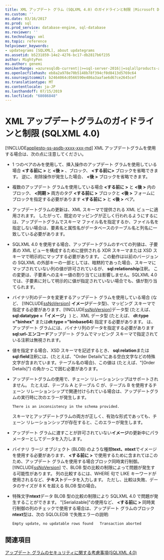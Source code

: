 ```yaml
---
title: XML アップデート グラム (SQLXML 4.0) のガイドラインと制限 |Microsoft Docs
ms.custom: ''
ms.date: 03/16/2017
ms.prod: sql
ms.prod_service: database-engine, sql-database
ms.reviewer: ''
ms.technology: xml
ms.topic: reference
helpviewer_keywords:
- updategrams [SQLXML], about updategrams
ms.assetid: b5231859-14e2-4276-bc17-db2817b6f235
author: MightyPen
ms.author: genemi
monikerRange: =azuresqldb-current||>=sql-server-2016||=sqlallproducts-allversions||>=sql-server-linux-2017||=azuresqldb-mi-current
ms.openlocfilehash: eb8a2a978e70b5148b78f394cf0d8413d5769c64
ms.sourcegitcommit: b2464064c0566590e486a3aafae6d67ce2645cef
ms.translationtype: MT
ms.contentlocale: ja-JP
ms.lasthandoff: 07/15/2019
ms.locfileid: "68086848"
---
```

# <a name="guidelines-and-limitations-of-xml-updategrams-sqlxml-40"></a>XML アップデートグラムのガイドラインと制限 (SQLXML 4.0)
[!INCLUDE[appliesto-ss-asdb-xxxx-xxx-md](../../../includes/appliesto-ss-asdb-xxxx-xxx-md.md)]
  XML アップデートグラムを使用する場合は、次の点に注意してください。  
  
-   1 つのペアのみを使用して、挿入操作のアップデート グラムを使用している場合 **\<する前に >** と **\<後 >** 、ブロック、 **\<する前に>** ブロックを省略できます。 逆に、削除操作が発生した場合、 **\<後 >** ブロックを省略できます。  
  
-   複数のアップデート グラムを使用している場合 **\<する前に >** と **\<後 >** 内のブロック、 **\<同期 >** 両方のタグ **\<する前に >** ブロックと **\<後 >** フォームにブロックを指定する必要があります **\<する前に >** と **\<後 >** ペア。  
  
-   アップデートグラムの更新は、XML スキーマで提供される XML ビューに適用されます。 したがって、既定のマッピングが正しく行われるようにするには、アップデートグラムでスキーマ ファイル名を指定するか、ファイル名を指定しない場合は、要素名と属性名がデータベースのテーブル名と列名に一致している必要があります。  
  
-   SQLXML 4.0 を使用する場合、アップデートグラムのすべての列値は、子要素の XML ビューを構成するために提供される XDR スキーマまたは XSD スキーマで明示的にマップする必要があります。 この動作は以前のバージョンの SQLXML の外部キーの一部としては、暗黙的であった場合、スキーマにマップされていない列の値が許可されているが、 **sql:relationship**注釈。 この変更は、子要素への主キー値の割り当てには影響しません。SQLXML 4.0 では、子要素に対して明示的に値が指定されていない場合でも、値が割り当てられます。  
  
-   バイナリ列のデータを変更するアップデート グラムを使用している場合 (など、 [!INCLUDE[ssNoVersion](../../../includes/ssnoversion-md.md)] **イメージ**データ型)、マッピング スキーマで指定する必要があります、[!INCLUDE[ssNoVersion](../../../includes/ssnoversion-md.md)]データ型 (たとえば、 **sql:datatype =「イメージ」** ) と、XML データ型 (たとえば、 **dt:type ="binhex"** または**dt:type ="binbase64**) 指定する必要があります。 は、アップデート グラムには、バイナリ列のデータを指定する必要があります**sql:url-エンコード**アップデート グラムでマッピング スキーマで指定されている注釈は無視されます。  
  
-   値を指定する場合、XSD スキーマを記述するとき、 **sql:relation**または**sql:field**注釈には、(たとえば、"Order Details"にある空白文字などの特殊文字が含まれています。テーブル名の場合)、この値は (たとえば、"[Order Details]") の角かっこで囲む必要があります。  
  
-   アップデートグラムの使用で、チェーン リレーションシップはサポートされません。 たとえば、テーブル A とテーブル C が、テーブル B を使用するチェーン リレーションシップで関連付けられている場合は、アップデートグラムの実行時に次のエラーが発生します。  
  
    ```  
    There is an inconsistency in the schema provided.  
    ```  
  
     スキーマとアップデートグラムの両方が正しく、有効な形式であっても、チェーン リレーションシップが存在すると、このエラーが発生します。  
  
-   アップデート グラムに渡すことが許可されていない**イメージ**の更新中にパラメーターとしてデータを入力します。  
  
-   バイナリ ラージ オブジェクト (BLOB) のような種類**text、ntext**でイメージを使用する必要があります、 **\<する前に >** で使用するために含まれてはこのため、アップデート グラムを使用する場合ブロック同時実行制御。 [!INCLUDE[ssNoVersion](../../../includes/ssnoversion-md.md)] で、BLOB 型の比較の制限によって問題が発生する可能性があります。 列の比較するには、WHERE 句で LIKE キーワードが使用されるなど、**テキスト**データを入力します。 ただし、比較は失敗、データのサイズが 8 K を超える BLOB 型の場合。  
  
-   特殊文字**ntext**データ BLOB 型の比較の制限により SQLXML 4.0 で問題が発生することができます。 "[Serializable]"の使用など、 **\<する前に >** 同時実行制御の列のチェックで使用する場合は、アップデート グラムのブロック**ntext**型は、次の SQLOLEDB で失敗エラーの説明:  
  
    ```  
    Empty update, no updatable rows found   Transaction aborted  
    ```  
  
## <a name="see-also"></a>関連項目  
 [アップデート グラムのセキュリティに関する考慮事項&#40;SQLXML 4.0&#41;](../../../relational-databases/sqlxml-annotated-xsd-schemas-xpath-queries/security/updategram-security-considerations-sqlxml-4-0.md)  
  
  

